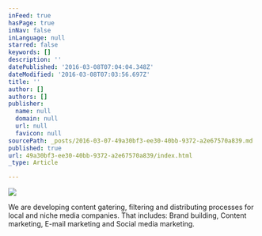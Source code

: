 ```yaml
---
inFeed: true
hasPage: true
inNav: false
inLanguage: null
starred: false
keywords: []
description: ''
datePublished: '2016-03-08T07:04:04.348Z'
dateModified: '2016-03-08T07:03:56.697Z'
title: ''
author: []
authors: []
publisher:
  name: null
  domain: null
  url: null
  favicon: null
sourcePath: _posts/2016-03-07-49a30bf3-ee30-40bb-9372-a2e67570a839.md
published: true
url: 49a30bf3-ee30-40bb-9372-a2e67570a839/index.html
_type: Article

---
```

![](https://the-grid-user-content.s3-us-west-2.amazonaws.com/05c068dc-1883-4368-a148-16e66c8cd21a.jpg)

We are developing content gatering, filtering and distributing processes for local and niche media companies. That includes: Brand building, Content marketing, E-mail marketing and Social media marketing.